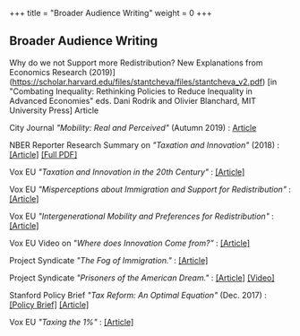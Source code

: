 +++
title = "Broader Audience Writing"
weight = 0
+++


## Broader Audience Writing


Why do we not Support more Redistribution? New Explanations from Economics Research (2019)](https://scholar.harvard.edu/files/stantcheva/files/stantcheva_v2.pdf) [in "Combating Inequality: Rethinking Policies to Reduce Inequality in Advanced Economies" eds. Dani Rodrik and Olivier Blanchard, MIT University Press] Article

City Journal *"Mobility: Real and Perceived"* (Autumn 2019)  : [Article](https://scholar.harvard.edu/files/stantcheva/files/city_journal_alesina_stantcheva.pdf)

NBER Reporter Research Summary on *"Taxation and Innovation"* (2018) : [[Article]](https://www.nber.org/reporter/2018number3/stantcheva.html) [[Full PDF]](https://scholar.harvard.edu/files/stantcheva/files/2018number3.pdf)

Vox EU *"Taxation and Innovation in the 20th Century"* : [[Article]](https://voxeu.org/article/taxation-and-innovation-20th-century)

Vox EU *"Misperceptions about Immigration and Support for Redistribution"* : [[Article]](https://voxeu.org/article/misperceptions-about-immigration-and-support-redistribution)

Vox EU *"Intergenerational Mobility and Preferences for Redistribution"* : [[Article]](https://voxeu.org/article/intergenerational-mobility-and-preferences-redistribution)

Vox EU Video on *"Where does Innovation Come from?"* : [[Article]](https://voxeu.org/content/where-does-innovation-come)

Project Syndicate *"The Fog of Immigration."* : [[Article]](https://scholar.harvard.edu/files/stantcheva/files/the_fog_of_immigration_by_stefanie_stantcheva_-_project_syndicate.pdf)

Project Syndicate *"Prisoners of the American Dream."* : [[Article]](https://scholar.harvard.edu/files/stantcheva/files/prisoners_of_the_american_dream_by_stefanie_stantcheva_-_project_syndicate_0.pdf) [[Video]](https://www.youtube.com/watch?v=YEPlphpFkFk) 

Stanford Policy Brief *"Tax Reform: An Optimal Equation"* (Dec. 2017) : [[Policy Brief]](https://scholar.harvard.edu/files/stantcheva/files/policybrief-dec2017_0.pdf) [[Article]](https://siepr.stanford.edu/research/publications/tax-reform-optimal-equation)

Vox EU *"Taxing the 1%"* : [[Article]](https://voxeu.org/article/taxing-1-why-top-tax-rate-could-be-over-80)